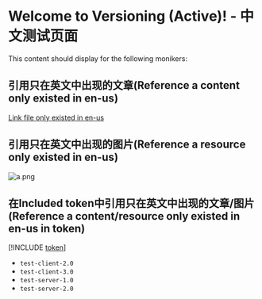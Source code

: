# Welcome to Versioning (Active)! - 中文测试页面

This content should display for the following monikers:

## 引用只在英文中出现的文章(Reference a content only existed in en-us)
[Link file only existed in en-us](overview.md)

## 引用只在英文中出现的图片(Reference a resource only existed in en-us)
![a.png](resources/media/a.png)

## 在Included token中引用只在英文中出现的文章/图片(Reference a content/resource only existed in en-us in token)
[!INCLUDE [token](includes/token.md)]

* `test-client-2.0`
* `test-client-3.0`
* `test-server-1.0`
* `test-server-2.0`

